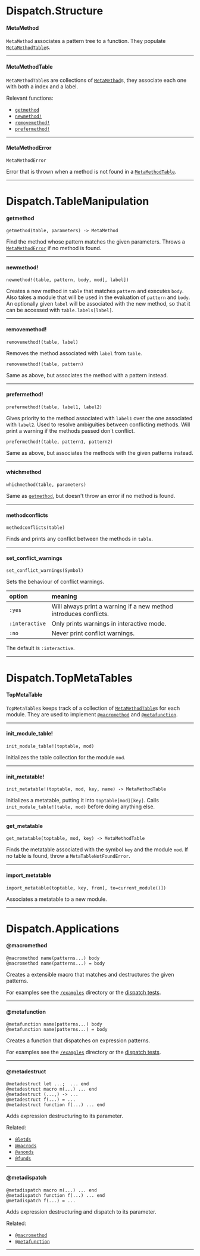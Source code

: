 Dispatch.Structure
==========

#### MetaMethod

`MetaMethod` associates a pattern tree to a function. They populate
[`MetaMethodTable`](./Dispatch.md#metamethodtable)s.

---
#### MetaMethodTable

`MetaMethodTable`s are collections of [`MetaMethod`](./Dispatch.md#metamethod)s, they associate
each one with both a index and a label.

Relevant functions:
- [`getmethod`](./Dispatch.md#getmethod)
- [`newmethod!`](./Dispatch.md#newmethod!)
- [`removemethod!`](./Dispatch.md#removemethod!)
- [`prefermethod!`](./Dispatch.md#prefermethod!)

---
#### MetaMethodError

`MetaMethodError`

Error that is thrown when a method is not found in a [`MetaMethodTable`](./Dispatch.md#metamethodtable).

---


Dispatch.TableManipulation
==========

#### getmethod

`getmethod(table, parameters) -> MetaMethod`

Find the method whose pattern matches the given parameters.
Throws a [`MetaMethodError`](./Dispatch.md#metamethoderror) if no method is found.

---
#### newmethod!

`newmethod!(table, pattern, body, mod[, label])`

Creates a new method in `table` that matches `pattern` and executes `body`.
Also takes a module that will be used in the evaluation of `pattern` and `body`.
An optionally given `label` will be associated with the new method, so that it
can be accessed with `table.labels[label]`.

---
#### removemethod!

`removemethod!(table, label)`

Removes the method associated with `label` from `table`.

`removemethod!(table, pattern)`

Same as above, but associates the method with a pattern instead.

---
#### prefermethod!

`prefermethod!(table, label1, label2)`

Gives priority to the method associated with `label1` over the one associated with `label2`.
Used to resolve ambiguities between conflicting methods. Will print a warning if the
methods passed don't conflict.

`prefermethod!(table, pattern1, pattern2)`

Same as above, but associates the methods with the given patterns instead.

---
#### whichmethod

`whichmethod(table, parameters)`

Same as [`getmethod`](./Dispatch.md#getmethod), but doesn't throw an error if no method is found.

---
#### methodconflicts

`methodconflicts(table)`

Finds and prints any conflict between the methods in `table`.

---
#### set_conflict_warnings

`set_conflict_warnings(Symbol)`

Sets the behaviour of conflict warnings.

| option       | meaning                                                          |
|:-------------|:-----------------------------------------------------------------|
|`:yes`        | Will always print a warning if a new method introduces conflicts.|
|`:interactive`| Only prints warnings in interactive mode.                        |
|`:no`         | Never print conflict warnings.                                   |

The default is `:interactive`.

---


Dispatch.TopMetaTables
==========

#### TopMetaTable

`TopMetaTable`s keeps track of a collection of [`MetaMethodTable`](./Dispatch.md#metamethodtable)s for each module.
They are used to implement [`@macromethod`](./Dispatch.md#@macromethod) and [`@metafunction`](./Dispatch.md#@metafunction).

---
#### init_module_table!

`init_module_table!(toptable, mod)`

Initializes the table collection for the module `mod`.

---
#### init_metatable!

`init_metatable!(toptable, mod, key, name) -> MetaMethodTable`

Initializes a metatable, putting it into `toptable[mod][key]`.
Calls `init_module_table!(table, mod)` before doing anything else.

---
#### get_metatable

`get_metatable(toptable, mod, key) -> MetaMethodTable`

Finds the metatable associated with the symbol `key` and the module `mod`.
If no table is found, throw a `MetaTableNotFoundError`.

---
#### import_metatable

`import_metatable(toptable, key, from[, to=current_module()])`

Associates a metatable to a new module.

---


Dispatch.Applications
==========

#### @macromethod

`@macromethod name(patterns...) body`  
`@macromethod name(patterns...) = body`

Creates a extensible macro that matches and destructures the given patterns.

For examples see the [`/examples`](../../examples) directory or the [dispatch tests](../../test/dispatch.jl).

---
#### @metafunction

`@metafunction name(patterns...) body`  
`@metafunction name(patterns...) = body`

Creates a function that dispatches on expression patterns.

For examples see the [`/examples`](../../examples) directory or the [dispatch tests](../../test/dispatch.jl).

---
#### @metadestruct

`@metadestruct let ...;  ... end`  
`@metadestruct macro m(...) ... end`  
`@metadestruct (...,) -> ...`  
`@metadestruct f(...) = ...`  
`@metadestruct function f(...) ... end`

Adds expression destructuring to its parameter.

Related:
- [`@letds`](./Destructuring.md#@letds)
- [`@macrods`](./Destructuring.md#@macrods)
- [`@anonds`](./Destructuring.md#@anonds)
- [`@funds`](./Destructuring.md#@funds)

---
#### @metadispatch

`@metadispatch macro m(...) ... end`  
`@metadispatch function f(...) ... end`  
`@metadispatch f(...) = ...`

Adds expression destructuring and dispatch to its parameter.

Related:
- [`@macromethod`](./Dispatch.md#@macromethod)
- [`@metafunction`](./Dispatch.md#@metafunction)

---


